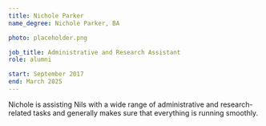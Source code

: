 ```yaml
---
title: Nichole Parker
name_degree: Nichole Parker, BA

photo: placeholder.png

job_title: Administrative and Research Assistant
role: alumni

start: September 2017
end: March 2025
---
```

Nichole is assisting Nils with a wide range of administrative and research-related tasks and generally makes sure that everything is running smoothly.
